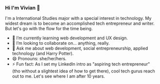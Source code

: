 ### Hi I'm Vivian 👋

<!--
**yourvivian/yourvivian** is a ✨ _special_ ✨ repository because its `README.md` (this file) appears on your GitHub profile.

Here are some ideas to get you started:

- 🔭 I’m currently working on ...
- 🌱 I’m currently learning ...
- 👯 I’m looking to collaborate on ...
- 🤔 I’m looking for help with ...
- 💬 Ask me about ...
- 📫 How to reach me: ...
- 😄 Pronouns: ...
- ⚡ Fun fact: ...
-->
I'm a International Studies major with a special interest in technology. My widest dream is to become an accomplished tech entrepreneur and writer. But let's go with the flow for the time being.
- 🌱 I’m currently learning web development and UX design.
- 👯 I’m looking to collaborate on... anything, really.
- 💬 Ask me about web development, social entrepreneurship, applied technology (and Harry Potter).
- 😄 Pronouns: she/her/hers.
- ⚡ Fun fact: As I set my LinkedIn intro as "aspiring tech entrepreneur" (tho without a slightest idea of how to get there), cool tech gurus reach out to me. Let's see where I am after 10 years.
